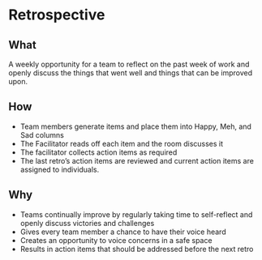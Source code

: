 # Retrospective

## What

A weekly opportunity for a team to reflect on the past week of work and openly discuss the things that went well and things that can be improved upon.

## How

- Team members generate items and place them into Happy, Meh, and Sad columns 
- The Facilitator reads off each item and the room discusses it
- The facilitator collects action items as required 
- The last retro’s action items are reviewed and current action items are assigned to individuals.

## Why

- Teams continually improve by regularly taking time to self-reflect and openly discuss victories and challenges
- Gives every team member a chance to have their voice heard
- Creates an opportunity to voice concerns in a safe space
- Results in action items that should be addressed before the next retro
